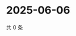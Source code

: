# 2025-06-06

共 0 条

<!-- BEGIN ZHIHUVIDEO -->
<!-- 最后更新时间 Fri Jun 06 2025 07:12:34 GMT+0800 (China Standard Time) -->

<!-- END ZHIHUVIDEO -->
